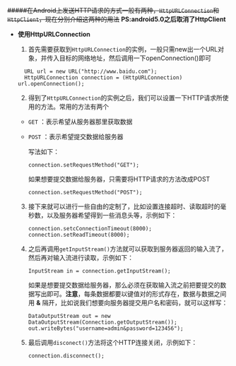 ~~#####在Android上发送HTTP请求的方式一般有两种，`HttpURLConnection`和`HttpClient`，现在分别介绍这两种的用法~~
**PS:android5.0之后取消了HttpClient**
* **使用HttpURLConnection**
  1. 首先需要获取到`HttpURLConnection`的实例，一般只需new出一个URL对象，并传入目标的网络地址，然后调用一下openConnection()即可
  
    ```  
      URL url = new URL("http://www.baidu.com"); 
      HttpURLConnection connection = (HttpURLConnection) url.openConnection();
    ```
  2. 得到了`HttpURLConnection`的实例之后，我们可以设置一下HTTP请求所使用的方法。常用的方法有两个
    * `GET` ：表示希望从服务器那里获取数据
    * `POST` ：表示希望提交数据给服务器
    
      写法如下：
      ```
      connection.setRequestMethod("GET");
      ```
      如果想要提交数据给服务器，只需要将HTTP请求的方法改成POST
      
      ```
      connection.setRequestMethod("POST");
      ```
  3. 接下来就可以进行一些自由的定制了，比如设置连接超时、读取超时的毫秒数，以及服务器希望得到一些消息头等，示例如下：
  
      ```
      connection.setcConnectionTimeout(8000);
      connection.setReadTimeout(8000);
      ```
  4. 之后再调用`getInputStream()`方法就可以获取到服务器返回的输入流了，然后再对输入流进行读取，示例如下：
  
      ```
      InputStream in = connection.getInputStream();
      ```
      如果是想要提交数据给服务器，那么必须在获取输入流之前把要提交的数据写出即可。**注意**，每条数据都要以键值对的形式存在，数据与数据之间用 **&** 隔开，比如说我们想要向服务器提交用户名和密码，就可以这样写：
      
      ```
      DataOutputStream out = new DataOutputStream(Connection.getOutputStream());
      out.writeBytes("username=admin&password=123456");
      ```
  5. 最后调用`disconect()`方法将这个HTTP连接关闭，示例如下：
  
      ```
      connection.disconnect();
      ```
